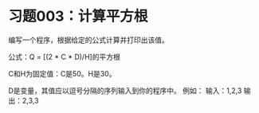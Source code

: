习题003：计算平方根
================

编写一个程序，根据给定的公式计算并打印出该值。

公式：Q = [(2 * C * D)/H]的平方根

C和H为固定值：C是50。H是30。

D是变量，其值应以逗号分隔的序列输入到你的程序中。
例如：
输入：1,2,3
输出：2,3,3
